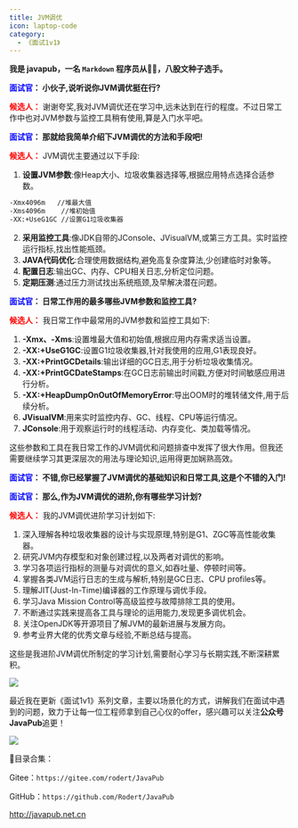 ```yaml
---
title: JVM调优
icon: laptop-code
category:
  - 《面试1v1》
---
```





**我是 javapub，一名 `Markdown` 程序员从👨‍💻，八股文种子选手。**




**<font color=blue>面试官</font>： 小伙子,说听说你JVM调优挺在行?**

**<font color=red>候选人：</font>** 谢谢夸奖,我对JVM调优还在学习中,远未达到在行的程度。不过日常工作中也对JVM参数与监控工具稍有使用,算是入门水平吧。

**<font color=blue>面试官</font>： 那就给我简单介绍下JVM调优的方法和手段吧!**

**<font color=red>候选人：</font>** JVM调优主要通过以下手段:
1. **设置JVM参数**:像Heap大小、垃圾收集器选择等,根据应用特点选择合适参数。 

```bash
-Xmx4096m   //堆最大值
-Xms4096m    //堆初始值 
-XX:+UseG1GC //设置G1垃圾收集器
```

2. **采用监控工具**:像JDK自带的JConsole、JVisualVM,或第三方工具。实时监控运行指标,找出性能瓶颈。
3. **JAVA代码优化**:合理使用数据结构,避免高复杂度算法,少创建临时对象等。
4. **配置日志**:输出GC、内存、CPU相关日志,分析定位问题。
5. **定期压测**:通过压力测试找出系统瓶颈,及早解决潜在问题。

**<font color=blue>面试官</font>： 日常工作用的最多哪些JVM参数和监控工具?**

**<font color=red>候选人：</font>** 我日常工作中最常用的JVM参数和监控工具如下:

1. **-Xmx、-Xms**:设置堆最大值和初始值,根据应用内存需求适当设置。
2. **-XX:+UseG1GC**:设置G1垃圾收集器,针对我使用的应用,G1表现良好。
3. **-XX:+PrintGCDetails**:输出详细的GC日志,用于分析垃圾收集情况。
4. **-XX:+PrintGCDateStamps**:在GC日志前输出时间戳,方便对时间敏感应用进行分析。 
5. **-XX:+HeapDumpOnOutOfMemoryError**:导出OOM时的堆转储文件,用于后续分析。
6. **JVisualVM**:用来实时监控内存、GC、线程、CPU等运行情况。
7. **JConsole**:用于观察运行时的线程活动、内存变化、类加载等情况。

这些参数和工具在我日常工作的JVM调优和问题排查中发挥了很大作用。但我还需要继续学习其更深层次的用法与理论知识,运用得更加娴熟高效。

**<font color=blue>面试官</font>： 不错,你已经掌握了JVM调优的基础知识和日常工具,这是个不错的入门!**


**<font color=blue>面试官</font>： 那么,作为JVM调优的进阶,你有哪些学习计划?**

**<font color=red>候选人：</font>** 我的JVM调优进阶学习计划如下:

1. 深入理解各种垃圾收集器的设计与实现原理,特别是G1、ZGC等高性能收集器。
2. 研究JVM内存模型和对象创建过程,以及两者对调优的影响。
3. 学习各项运行指标的测量与对调优的意义,如吞吐量、停顿时间等。
4. 掌握各类JVM运行日志的生成与解析,特别是GC日志、CPU profiles等。
5. 理解JIT(Just-In-Time)编译器的工作原理与调优手段。
6. 学习Java Mission Control等高级监控与故障排除工具的使用。
7. 不断通过实践来提高各工具与理论的运用能力,发现更多调优机会。
8. 关注OpenJDK等开源项目了解JVM的最新进展与发展方向。
9. 参考业界大佬的优秀文章与经验,不断总结与提高。

这些是我进阶JVM调优所制定的学习计划,需要耐心学习与长期实践,不断深耕累积。




![](https://ghproxy.com/https://raw.githubusercontent.com/Rodert/javapub_oss/main/other/19.jpg?raw=true)


最近我在更新《面试1v1》系列文章，主要以场景化的方式，讲解我们在面试中遇到的问题，致力于让每一位工程师拿到自己心仪的offer，感兴趣可以关注**公众号JavaPub**追更！


![](https://javapub-common-oss.oss-cn-beijing.aliyuncs.com/javapub/2024%2F06%2F06%2F20240606-225632.png)


🎁目录合集：

Gitee：`https://gitee.com/rodert/JavaPub`

GitHub：`https://github.com/Rodert/JavaPub`


<http://javapub.net.cn>

